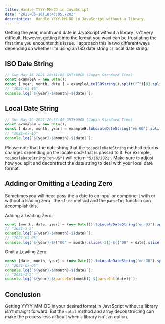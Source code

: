 ```yaml
---
title: Handle YYYY-MM-DD in JavaScript
date: "2021-05-16T10:41:05.720Z"
description:  Handle YYYY-MM-DD in JavaScript without a library.
---
```

Getting the year, month and date in JavaScript without a library isn't very difficult. However, getting it into the format you want can be frustrating the first time you encounter this issue. I approach this in two different ways depending on whether I'm using an ISO date string or local date string.

## ISO Date String

```javascript
// Sun May 16 2021 20:01:05 GMT+0900 (Japan Standard Time)
const exampleA = new Date();
const [ year, month, date ] = exampleA.toISOString().split("T")[0].split("-");
// "2021-05-16"
console.log(`${year}-${month}-${date}`);
```

## Local Date String

```javascript
// Sun May 16 2021 20:58:45 GMT+0900 (Japan Standard Time)
const exampleB = new Date();
const [ date, month, year] = exampleB.toLocaleDateString("en-GB").split("/");
// "2021-05-16"
console.log(`${year}-${month}-${date}`);
```

Please note that the date string that the `toLocaleDateString` method returns changes depending on the locale code that is passed to it. For example, `toLocaleDateString("en-US")` will return `"5/16/2021"`. Make sure to adjust how you split and deconstruct the date string to deal with your local date format.

## Adding or Omitting a Leading Zero

Sometimes you will need pass the a date to an input or component with or without a leading zero. The `slice` method and the `parseInt` function can accomplish this.

Adding a Leading Zero:

```javascript
const [month, date, year] = (new Date()).toLocaleDateString("en-US").split("/");
// "2021-5-5"
console.log(`${year}-${month}-${date}`);
// "2021-05-05"
console.log(`${year}-${("00" + month).slice(-2)}-${("00" + date).slice(-2)}`);
```

Omit a Leading Zero:

```javascript
const [date, month, year] = (new Date()).toLocaleDateString("en-GB").split("/");
// "2021-05-05"
console.log(`${year}-${month}-${date}`);
// "2021-5-5"
console.log(`${year}-${parseInt(month)}-${parseInt(date)}`);
```

## Conclusion

Getting YYYY-MM-DD in your desired format in JavaScript without a library isn't straight forward. But the `split` method and array deconstructing can make the process less difficult when a library isn't an option.
